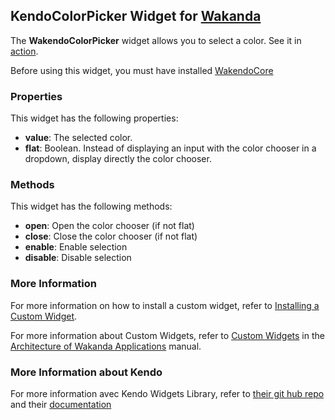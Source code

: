 ## KendoColorPicker Widget for [Wakanda](http://wakanda.org)
The __WakendoColorPicker__ widget allows you to select a color.
See it in [action](http://demos.telerik.com/kendo-ui/web/colorpicker/index.html).

Before using this widget, you must have installed [WakendoCore](https://github.com/acoudeyras/WakendoCore)


### Properties
This widget has the following properties:

* __value__: The selected color.
* __flat__: Boolean. Instead of displaying an input with the color chooser in a dropdown, display directly the color chooser.

### Methods
This widget has the following methods:

* __open__: Open the color chooser (if not flat)
* __close__: Close the color chooser (if not flat)
* __enable__: Enable selection
* __disable__: Disable selection

### More Information
For more information on how to install a custom widget, refer to [Installing a Custom Widget](http://doc.wakanda.org/WakandaStudio0/help/Title/en/page3869.html#1027761).

For more information about Custom Widgets, refer to [Custom Widgets](http://doc.wakanda.org/Wakanda0.v5/help/Title/en/page3863.html "Custom Widgets") in the [Architecture of Wakanda Applications](http://doc.wakanda.org/Wakanda0.v5/help/Title/en/page3844.html "Architecture of Wakanda Applications") manual.

### More Information about Kendo

For more information avec Kendo Widgets Library, refer to [their git hub repo](https://github.com/telerik/kendo-ui-core) and their [documentation](http://docs.telerik.com/kendo-ui)
